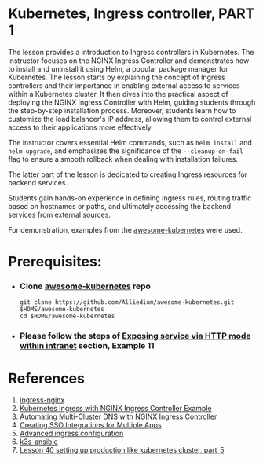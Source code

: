 # Kubernetes, Ingress controller, PART 1 #

The lesson provides a introduction to Ingress controllers in Kubernetes. The instructor focuses on the NGINX Ingress Controller and demonstrates how to install and uninstall it using Helm, a popular package manager for Kubernetes.
The lesson starts by explaining the concept of Ingress controllers and their importance in enabling external access to services within a Kubernetes cluster. It then dives into the practical aspect of deploying the NGINX Ingress Controller with Helm, guiding students through the step-by-step installation process. Moreover, students learn how to customize the load balancer's IP address, allowing them to control external access to their applications more effectively.

The instructor covers essential Helm commands, such as `helm install` and `helm upgrade`, and emphasizes the significance of the `--cleanup-on-fail` flag to ensure a smooth rollback when dealing with installation failures.

The latter part of the lesson is dedicated to creating Ingress resources for backend services. 

Students gain hands-on experience in defining Ingress rules, routing traffic based on hostnames or paths, and ultimately accessing the backend services from external sources.

For demonstration, examples from the [awesome-kubernetes](https://github.com/Alliedium/awesome-kubernetes) were used.

# Prerequisites: #

- ### Clone [awesome-kubernetes](https://github.com/Alliedium/awesome-kubernetes) repo
  
  ```
  git clone https://github.com/Alliedium/awesome-kubernetes.git $HOME/awesome-kubernetes
  cd $HOME/awesome-kubernetes
  ```
- ### Please follow the steps of [Exposing service via HTTP mode within intranet](https://github.com/Alliedium/awesome-kubernetes/tree/main/11-nginx-ingress#1-exposing-service-via-http-mode-within-intranet) section, Example 11

# References
1. [ingress-nginx](https://artifacthub.io/packages/helm/ingress-nginx/ingress-nginx)
2. [Kubernetes Ingress with NGINX Ingress Controller Example](https://spacelift.io/blog/kubernetes-ingress)
3. [Automating Multi-Cluster DNS with NGINX Ingress Controller](https://www.nginx.com/blog/automating-multi-cluster-dns-with-nginx-ingress-controller/)
4. [Creating SSO Integrations for Multiple Apps](https://www.nginx.com/blog/implementing-openid-connect-authentication-kubernetes-okta-and-nginx-ingress-controller/)
5. [Advanced ingress configuration](https://docs.giantswarm.io/advanced/ingress/configuration/)
6. [k3s-ansible](https://github.com/techno-tim/k3s-ansible)
7. [Lesson 40 setting up production like kubernetes cluster, part_5](https://github.com/Alliedium/awesome-devops/tree/main/)